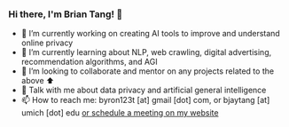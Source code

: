 ### Hi there, I'm Brian Tang! 👋

- 🔭 I’m currently working on creating AI tools to improve and understand online privacy
- 🌱 I’m currently learning about NLP, web crawling, digital advertising, recommendation algorithms, and AGI
- 👯 I’m looking to collaborate and mentor on any projects related to the above ⬆️
- 💬 Talk with me about data privacy and artificial general intelligence
- 📫 How to reach me: byron123t [at] gmail [dot] com, or bjaytang [at] umich [dot] edu [or schedule a meeting on my website](https://www.bjaytang.com/)
